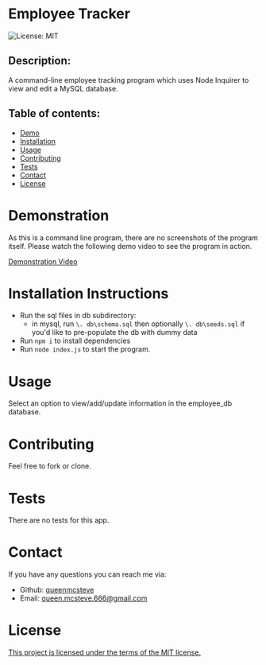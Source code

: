 # Employee Tracker

![License: MIT](https://img.shields.io/badge/License-MIT-yellow.svg)

## Description:

A command-line employee tracking program which uses Node Inquirer to view and edit a MySQL database.

## Table of contents:

- [Demo](#demonstration)
- [Installation](#installation)
- [Usage](#usage)
- [Contributing](#contributing)
- [Tests](#tests)
- [Contact](#contact)
- [License](#license)

# Demonstration

As this is a command line program, there are no screenshots of the program itself. Please watch the following demo video to see the program in action.

[Demonstration Video](https://watch.screencastify.com/v/Sy1YsXZHAULSJTdWqKi3)

# Installation Instructions

- Run the sql files in db subdirectory:
  - in mysql, run `\. db\schema.sql` then optionally `\. db\seeds.sql` if you'd like to pre-populate the db with dummy data
- Run `npm i` to install dependencies
- Run `node index.js` to start the program.

# Usage

Select an option to view/add/update information in the employee_db database.

# Contributing

Feel free to fork or clone.

# Tests

There are no tests for this app.

# Contact

If you have any questions you can reach me via:

- Github: [queenmcsteve](https://github.com/queenmcsteve)
- Email: [queen.mcsteve.666@gmail.com](mailto:queen.mcsteve.666@gmail.com)

# License

[This project is licensed under the terms of the MIT license.](https://opensource.org/licenses/MIT)
